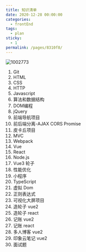 ```yaml
---
title: 知识清单
date: 2020-12-28 00:00:00
categories: 
  - frontEnd
tags: 
  - plan
sticky: 
  - 1
permalink: /pages/8310f8/
---
```

![1002773](https://cdn.jsdelivr.net/gh/botshen/cdn@master/20210813/1002773.58epitlcc340.jpg)
1. Git
2. HTML
3. CSS
4. HTTP
5. Javascript
6. 算法和数据结构
7. DOM编程
8. jQuery
9. 前端导航项目
10. 前后端分离-AJAX CORS Promise
11. 皮卡丘项目
12. MVC
13. Webpack
14. Vue
15. React
16. Node.js
17. Vue3 轮子
18. 性能优化
19. 小程序
20. TypeScript
21. 虚拟 Dom
22. 正则表达式
23. 可视化大屏项目
24. 造轮子 vue2
25. 造轮子 react
26. 记账 vue2
27. 记账 react
28. 多人博客 vue2
29. 印象云笔记 vue2
30. 面试题